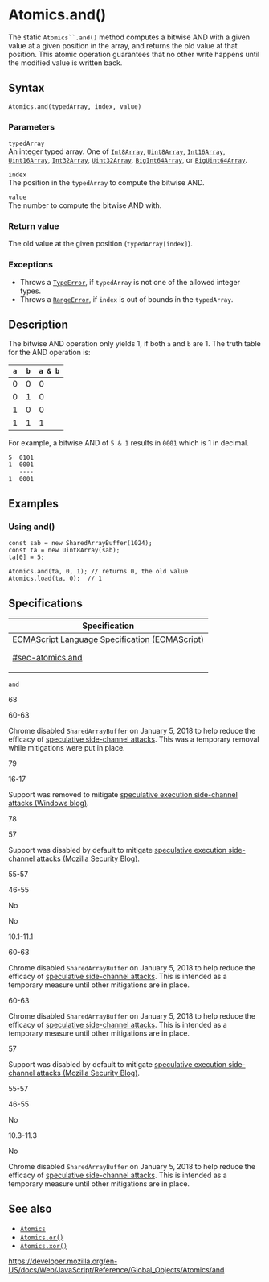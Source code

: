 # Atomics.and()

The static ` Atomics``.and() ` method computes a bitwise AND with a given value at a given position in the array, and returns the old value at that position. This atomic operation guarantees that no other write happens until the modified value is written back.

## Syntax

    Atomics.and(typedArray, index, value)

### Parameters

`typedArray`  
An integer typed array. One of [`Int8Array`](../int8array), [`Uint8Array`](../uint8array), [`Int16Array`](../int16array), [`Uint16Array`](../uint16array), [`Int32Array`](../int32array), [`Uint32Array`](../uint32array), [`BigInt64Array`](../bigint64array), or [`BigUint64Array`](../biguint64array).

`index`  
The position in the `typedArray` to compute the bitwise AND.

`value`  
The number to compute the bitwise AND with.

### Return value

The old value at the given position (`typedArray[index]`).

### Exceptions

-   Throws a [`TypeError`](../typeerror), if `typedArray` is not one of the allowed integer types.
-   Throws a [`RangeError`](../rangeerror), if `index` is out of bounds in the `typedArray`.

## Description

The bitwise AND operation only yields 1, if both `a` and `b` are 1. The truth table for the AND operation is:

<table><thead><tr class="header"><th><code>a</code></th><th><code>b</code></th><th><code>a &amp; b</code></th></tr></thead><tbody><tr class="odd"><td>0</td><td>0</td><td>0</td></tr><tr class="even"><td>0</td><td>1</td><td>0</td></tr><tr class="odd"><td>1</td><td>0</td><td>0</td></tr><tr class="even"><td>1</td><td>1</td><td>1</td></tr></tbody></table>

For example, a bitwise AND of `5 & 1` results in `0001` which is 1 in decimal.

    5  0101
    1  0001
       ----
    1  0001

## Examples

### Using and()

    const sab = new SharedArrayBuffer(1024);
    const ta = new Uint8Array(sab);
    ta[0] = 5;

    Atomics.and(ta, 0, 1); // returns 0, the old value
    Atomics.load(ta, 0);  // 1

## Specifications

<table><thead><tr class="header"><th>Specification</th></tr></thead><tbody><tr class="odd"><td><a href="https://tc39.es/ecma262/#sec-atomics.and">ECMAScript Language Specification (ECMAScript) 
<br/>


<span class="small">#sec-atomics.and</span></a></td></tr></tbody></table>

`and`

68

60-63

Chrome disabled `SharedArrayBuffer` on January 5, 2018 to help reduce the efficacy of [speculative side-channel attacks](https://www.chromium.org/Home/chromium-security/ssca). This was a temporary removal while mitigations were put in place.

79

16-17

Support was removed to mitigate [speculative execution side-channel attacks (Windows blog)](https://blogs.windows.com/msedgedev/2018/01/03/speculative-execution-mitigations-microsoft-edge-internet-explorer).

78

57

Support was disabled by default to mitigate [speculative execution side-channel attacks (Mozilla Security Blog)](https://blog.mozilla.org/security/2018/01/03/mitigations-landing-new-class-timing-attack/).

55-57

46-55

No

No

10.1-11.1

60-63

Chrome disabled `SharedArrayBuffer` on January 5, 2018 to help reduce the efficacy of [speculative side-channel attacks](https://www.chromium.org/Home/chromium-security/ssca). This is intended as a temporary measure until other mitigations are in place.

60-63

Chrome disabled `SharedArrayBuffer` on January 5, 2018 to help reduce the efficacy of [speculative side-channel attacks](https://www.chromium.org/Home/chromium-security/ssca). This is intended as a temporary measure until other mitigations are in place.

57

Support was disabled by default to mitigate [speculative execution side-channel attacks (Mozilla Security Blog)](https://blog.mozilla.org/security/2018/01/03/mitigations-landing-new-class-timing-attack/).

55-57

46-55

No

10.3-11.3

No

Chrome disabled `SharedArrayBuffer` on January 5, 2018 to help reduce the efficacy of [speculative side-channel attacks](https://www.chromium.org/Home/chromium-security/ssca). This is intended as a temporary measure until other mitigations are in place.

## See also

-   [`Atomics`](../atomics)
-   [`Atomics.or()`](or)
-   [`Atomics.xor()`](xor)

<a href="https://developer.mozilla.org/en-US/docs/Web/JavaScript/Reference/Global_Objects/Atomics/and" class="_attribution-link">https://developer.mozilla.org/en-US/docs/Web/JavaScript/Reference/Global_Objects/Atomics/and</a>
